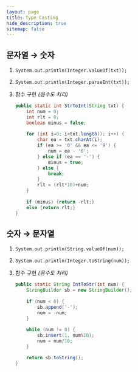 ```yaml
---
layout: page
title: Type Casting
hide_description: true
sitemap: false
---
```


## 문자열 → 숫자
1. `System.out.println(Integer.valueOf(txt));`
2. `System.out.println(Integer.parseInt(txt));`
3. 함수 구현 *(음수도 처리)*
    
    ```java
    public static int StrToInt(String txt) {
    	int num = 0;
    	int rlt = 0;
    	boolean minus = false;
    	
    	for (int i=0; i<txt.length(); i++) {
    		char ea = txt.charAt(i);
    		if (ea >= '0' && ea <= '9') {
    			num = ea - '0';
    		} else if (ea == '-') {
    			minus = true;
    		} else {
    			break;
    		}
    		rlt = (rlt*10)+num;
    	}
    	
    	if (minus) {return -rlt;}
    	else {return rlt;}
    }
    ```
    

## 숫자 → 문자열
1. `System.out.println(String.valueOf(num));`
2. `System.out.println(Integer.toString(num));`
3. 함수 구현 *(음수도 처리)*
    
    ```java
    public static String IntToStr(int num) {
    	StringBuilder sb = new StringBuilder();
    	
    	if (num < 0) {
    		sb.append('-');
    		num = -num;
    	}
    	
    	while (num != 0) {
    		sb.insert(1, num%10);
    		num = num/10;
    	}
    
    	return sb.toString();
    }
    ```